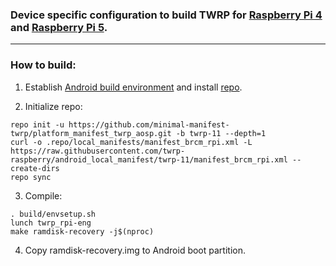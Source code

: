 ### Device specific configuration to build TWRP for [Raspberry Pi 4](http://konstakang.com/devices/rpi4/TWRP) and [Raspberry Pi 5](http://konstakang.com/devices/rpi5/TWRP).

***

### How to build:

1. Establish [Android build environment](https://source.android.com/setup/initializing) and install [repo](https://source.android.com/docs/setup/develop#installing-repo).

2. Initialize repo:

```
repo init -u https://github.com/minimal-manifest-twrp/platform_manifest_twrp_aosp.git -b twrp-11 --depth=1
curl -o .repo/local_manifests/manifest_brcm_rpi.xml -L https://raw.githubusercontent.com/twrp-raspberry/android_local_manifest/twrp-11/manifest_brcm_rpi.xml --create-dirs
repo sync
```

3. Compile:

```
. build/envsetup.sh
lunch twrp_rpi-eng
make ramdisk-recovery -j$(nproc)
```

4. Copy ramdisk-recovery.img to Android boot partition.
